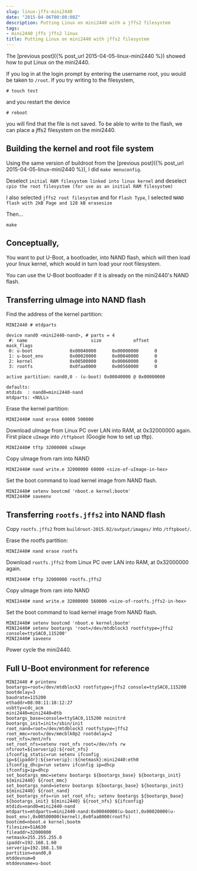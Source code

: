 ```yaml
---
slug: linux-jffs-mini2440
date: "2015-04-06T00:00:00Z"
description: Putting Linux on mini2440 with a jffs2 filesystem
tags:
- mini2440 jffs jffs2 linux
title: Putting Linux on mini2440 with jffs2 filesystem
---
```

The [previous post]({% post_url 2015-04-05-linux-mini2440 %}) showed how to put Linux on the mini2440.

If you log in at the login prompt by entering the username root, you would be taken to `/root`. If you try writing to the filesystem,

```
# touch test
```

and you restart the device

```
# reboot
```

you will find that the file is not saved. To be able to write to the flash, we can place a jffs2 filesystem on the mini2440.

## Building the kernel and root file system

Using the same version of buildroot from the [previous post]({% post_url 2015-04-05-linux-mini2440 %}), I did `make menuconfig`.

Deselect `initial RAM filesystem linked into linux kernel` and deselect `cpio the root filesystem (for use as an initial RAM filesystem)`

I also selected `jffs2 root filesystem` and for `Flash Type`, I selected `NAND flash with 2kB Page and 128 kB erasesize`

Then...

```
make
```

## Conceptually,

You want to put U-Boot, a bootloader, into NAND flash, which will then load your linux kernel, which would in turn load your root filesystem.

You can use the U-Boot bootloader if it is already on the mini2440's NAND flash.

## Transferring uImage into NAND flash

Find the address of the kernel partition:

```
MINI2440 # mtdparts

device nand0 <mini2440-nand>, # parts = 4
 #: name                        size            offset          mask_flags
 0: u-boot              0x00040000      0x00000000      0
 1: u-boot_env          0x00020000      0x00040000      0
 2: kernel              0x00500000      0x00060000      0
 3: rootfs              0x0faa0000      0x00560000      0

active partition: nand0,0 - (u-boot) 0x00040000 @ 0x00000000

defaults:
mtdids  : nand0=mini2440-nand
mtdparts: <NULL>
```

Erase the kernel partition:

```
MINI2440# nand erase 60000 500000
```

Download uImage from Linux PC over LAN into RAM, at 0x32000000 again. First place `uImage` into `/tftpboot` (Google how to set up tftp).

```
MINI2440# tftp 32000000 uImage
```

Copy uImage from ram into NAND

```
MINI2440# nand write.e 32000000 60000 <size-of-uImage-in-hex>
```

Set the boot command to load kernel image from NAND flash.

```
MINI2440# setenv bootcmd 'nboot.e kernel;bootm'
MINI2440# saveenv
```

## Transferring `rootfs.jffs2` into NAND flash

Copy `rootfs.jffs2` from `buildroot-2015.02/output/images/` into `/tftpboot/`.


Erase the rootfs partition:

```
MINI2440# nand erase rootfs
```

Download `rootfs.jffs2` from Linux PC over LAN into RAM, at 0x32000000 again.

```
MINI2440# tftp 32000000 rootfs.jffs2
```

Copy uImage from ram into NAND

```
MINI2440# nand write.e 32000000 560000 <size-of-rootfs.jffs2-in-hex>
```

Set the boot command to load kernel image from NAND flash.

```
MINI2440# setenv bootcmd 'nboot.e kernel;bootm'
MINI2440# setenv bootargs 'root=/dev/mtdblock3 rootfstype=jffs2 console=ttySAC0,115200'
MINI2440# saveenv
```

Power cycle the mini2440.

## Full U-Boot environment for reference

```
MINI2440 # printenv
bootargs=root=/dev/mtdblock3 rootfstype=jffs2 console=ttySAC0,115200
bootdelay=3
baudrate=115200
ethaddr=08:08:11:18:12:27
usbtty=cdc_acm
mini2440=mini2440=0tb
bootargs_base=console=ttySAC0,115200 noinitrd
bootargs_init=init=/sbin/init
root_nand=root=/dev/mtdblock3 rootfstype=jffs2
root_mmc=root=/dev/mmcblk0p2 rootdelay=2
root_nfs=/mnt/nfs
set_root_nfs=setenv root_nfs root=/dev/nfs rw nfsroot=${serverip}:${root_nfs}
ifconfig_static=run setenv ifconfig ip=${ipaddr}:${serverip}::${netmask}:mini2440:eth0
ifconfig_dhcp=run setenv ifconfig ip=dhcp
ifconfig=ip=dhcp
set_bootargs_mmc=setenv bootargs ${bootargs_base} ${bootargs_init} ${mini2440} ${root_mmc}
set_bootargs_nand=setenv bootargs ${bootargs_base} ${bootargs_init} ${mini2440} ${root_nand}
set_bootargs_nfs=run set_root_nfs; setenv bootargs ${bootargs_base} ${bootargs_init} ${mini2440} ${root_nfs} ${ifconfig}
mtdids=nand0=mini2440-nand
mtdparts=mtdparts=mini2440-nand:0x00040000(u-boot),0x00020000(u-boot_env),0x00500000(kernel),0x0faa0000(rootfs)
bootcmd=nboot.e kernel;bootm
filesize=51A630
fileaddr=32000000
netmask=255.255.255.0
ipaddr=192.168.1.60
serverip=192.168.1.50
partition=nand0,0
mtddevnum=0
mtddevname=u-boot
```
